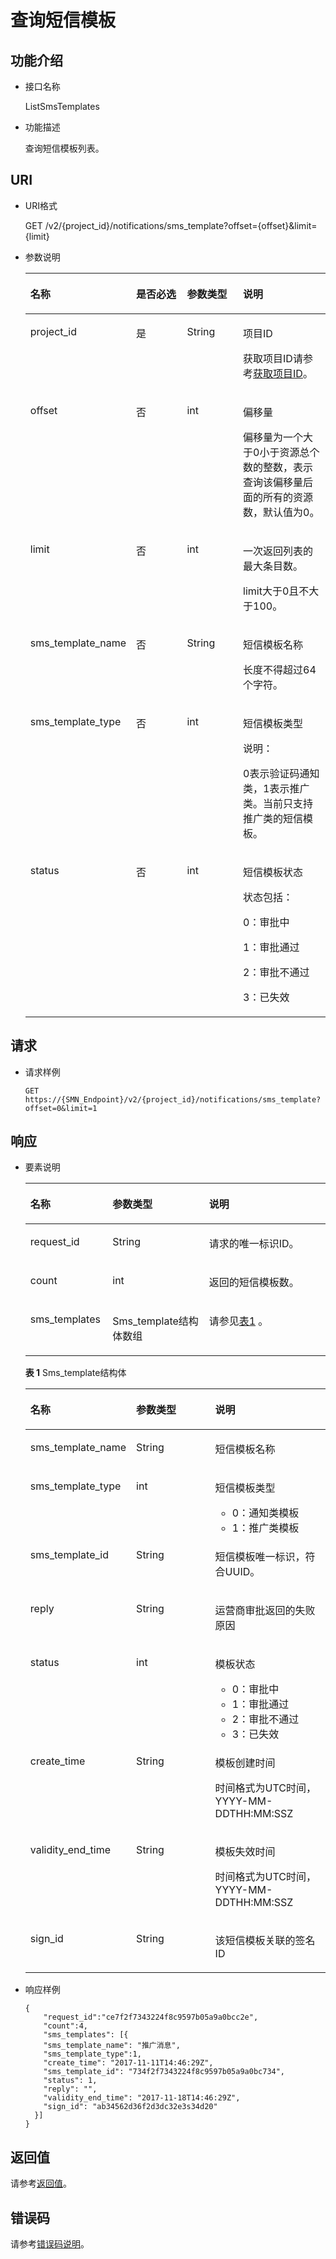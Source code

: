 # 查询短信模板<a name="ZH-CN_TOPIC_0093941446"></a>

## 功能介绍<a name="section1436014147464"></a>

-   接口名称

    ListSmsTemplates

-   功能描述

    查询短信模板列表。


## URI<a name="section4376414124619"></a>

-   URI格式

    GET /v2/\{project\_id\}/notifications/sms\_template?offset=\{offset\}&limit=\{limit\}

-   参数说明

    <a name="table13376714184620"></a>
    <table><thead align="left"><tr id="row1059519148468"><th class="cellrowborder" valign="top" width="22.37%" id="mcps1.1.5.1.1"><p id="p5595101434616"><a name="p5595101434616"></a><a name="p5595101434616"></a>名称</p>
    </th>
    <th class="cellrowborder" valign="top" width="21.05%" id="mcps1.1.5.1.2"><p id="p75951414144619"><a name="p75951414144619"></a><a name="p75951414144619"></a>是否必选</p>
    </th>
    <th class="cellrowborder" valign="top" width="21.05%" id="mcps1.1.5.1.3"><p id="p4595514154612"><a name="p4595514154612"></a><a name="p4595514154612"></a>参数类型</p>
    </th>
    <th class="cellrowborder" valign="top" width="35.53%" id="mcps1.1.5.1.4"><p id="p359561415464"><a name="p359561415464"></a><a name="p359561415464"></a>说明</p>
    </th>
    </tr>
    </thead>
    <tbody><tr id="row185951014184616"><td class="cellrowborder" valign="top" width="22.37%" headers="mcps1.1.5.1.1 "><p id="p7595171434617"><a name="p7595171434617"></a><a name="p7595171434617"></a>project_id</p>
    </td>
    <td class="cellrowborder" valign="top" width="21.05%" headers="mcps1.1.5.1.2 "><p id="p1959591418468"><a name="p1959591418468"></a><a name="p1959591418468"></a>是</p>
    </td>
    <td class="cellrowborder" valign="top" width="21.05%" headers="mcps1.1.5.1.3 "><p id="p459581424618"><a name="p459581424618"></a><a name="p459581424618"></a>String</p>
    </td>
    <td class="cellrowborder" valign="top" width="35.53%" headers="mcps1.1.5.1.4 "><p id="p35951714134617"><a name="p35951714134617"></a><a name="p35951714134617"></a>项目ID</p>
    <p id="p4595171494613"><a name="p4595171494613"></a><a name="p4595171494613"></a>获取项目ID请参考<a href="获取项目ID.md">获取项目ID</a>。</p>
    </td>
    </tr>
    <tr id="row5595121484620"><td class="cellrowborder" valign="top" width="22.37%" headers="mcps1.1.5.1.1 "><p id="p65955141466"><a name="p65955141466"></a><a name="p65955141466"></a>offset</p>
    </td>
    <td class="cellrowborder" valign="top" width="21.05%" headers="mcps1.1.5.1.2 "><p id="p4595161415467"><a name="p4595161415467"></a><a name="p4595161415467"></a>否</p>
    </td>
    <td class="cellrowborder" valign="top" width="21.05%" headers="mcps1.1.5.1.3 "><p id="p65951714134619"><a name="p65951714134619"></a><a name="p65951714134619"></a>int</p>
    </td>
    <td class="cellrowborder" valign="top" width="35.53%" headers="mcps1.1.5.1.4 "><p id="p146581828102110"><a name="p146581828102110"></a><a name="p146581828102110"></a>偏移量</p>
    <p id="p21821344207"><a name="p21821344207"></a><a name="p21821344207"></a>偏移量为一个大于0小于资源总个数的整数，表示查询该偏移量后面的所有的资源数，默认值为0。</p>
    </td>
    </tr>
    <tr id="row65955140461"><td class="cellrowborder" valign="top" width="22.37%" headers="mcps1.1.5.1.1 "><p id="p35951514164610"><a name="p35951514164610"></a><a name="p35951514164610"></a>limit</p>
    </td>
    <td class="cellrowborder" valign="top" width="21.05%" headers="mcps1.1.5.1.2 "><p id="p1059591414468"><a name="p1059591414468"></a><a name="p1059591414468"></a>否</p>
    </td>
    <td class="cellrowborder" valign="top" width="21.05%" headers="mcps1.1.5.1.3 "><p id="p1559551484618"><a name="p1559551484618"></a><a name="p1559551484618"></a>int</p>
    </td>
    <td class="cellrowborder" valign="top" width="35.53%" headers="mcps1.1.5.1.4 "><p id="p95957147467"><a name="p95957147467"></a><a name="p95957147467"></a>一次返回列表的最大条目数。</p>
    <p id="p172271856155119"><a name="p172271856155119"></a><a name="p172271856155119"></a>limit大于0且不大于100。</p>
    </td>
    </tr>
    <tr id="row859571484613"><td class="cellrowborder" valign="top" width="22.37%" headers="mcps1.1.5.1.1 "><p id="p165959144466"><a name="p165959144466"></a><a name="p165959144466"></a>sms_template_name</p>
    </td>
    <td class="cellrowborder" valign="top" width="21.05%" headers="mcps1.1.5.1.2 "><p id="p559541484610"><a name="p559541484610"></a><a name="p559541484610"></a>否</p>
    </td>
    <td class="cellrowborder" valign="top" width="21.05%" headers="mcps1.1.5.1.3 "><p id="p13595141411462"><a name="p13595141411462"></a><a name="p13595141411462"></a>String</p>
    </td>
    <td class="cellrowborder" valign="top" width="35.53%" headers="mcps1.1.5.1.4 "><p id="p659531454612"><a name="p659531454612"></a><a name="p659531454612"></a>短信模板名称</p>
    <p id="p112276011522"><a name="p112276011522"></a><a name="p112276011522"></a>长度不得超过64个字符。</p>
    </td>
    </tr>
    <tr id="row105951914114615"><td class="cellrowborder" valign="top" width="22.37%" headers="mcps1.1.5.1.1 "><p id="p15595914154610"><a name="p15595914154610"></a><a name="p15595914154610"></a>sms_template_type</p>
    </td>
    <td class="cellrowborder" valign="top" width="21.05%" headers="mcps1.1.5.1.2 "><p id="p125954149463"><a name="p125954149463"></a><a name="p125954149463"></a>否</p>
    </td>
    <td class="cellrowborder" valign="top" width="21.05%" headers="mcps1.1.5.1.3 "><p id="p05954140462"><a name="p05954140462"></a><a name="p05954140462"></a>int</p>
    </td>
    <td class="cellrowborder" valign="top" width="35.53%" headers="mcps1.1.5.1.4 "><p id="p18595714174617"><a name="p18595714174617"></a><a name="p18595714174617"></a>短信模板类型</p>
    <p id="p135951814104613"><a name="p135951814104613"></a><a name="p135951814104613"></a></p>
    <div class="note" id="note1120152095216"><a name="note1120152095216"></a><a name="note1120152095216"></a><span class="notetitle"> 说明： </span><div class="notebody"><p id="p459561414612"><a name="p459561414612"></a><a name="p459561414612"></a>0表示验证码通知类，1表示推广类。当前只支持推广类的短信模板。</p>
    </div></div>
    </td>
    </tr>
    <tr id="row4595814194619"><td class="cellrowborder" valign="top" width="22.37%" headers="mcps1.1.5.1.1 "><p id="p13595131424613"><a name="p13595131424613"></a><a name="p13595131424613"></a>status</p>
    </td>
    <td class="cellrowborder" valign="top" width="21.05%" headers="mcps1.1.5.1.2 "><p id="p759581411464"><a name="p759581411464"></a><a name="p759581411464"></a>否</p>
    </td>
    <td class="cellrowborder" valign="top" width="21.05%" headers="mcps1.1.5.1.3 "><p id="p159531414469"><a name="p159531414469"></a><a name="p159531414469"></a>int</p>
    </td>
    <td class="cellrowborder" valign="top" width="35.53%" headers="mcps1.1.5.1.4 "><p id="p13595314164610"><a name="p13595314164610"></a><a name="p13595314164610"></a>短信模板状态</p>
    <p id="p85951914194616"><a name="p85951914194616"></a><a name="p85951914194616"></a>状态包括：</p>
    <p id="p1759501454616"><a name="p1759501454616"></a><a name="p1759501454616"></a>0：审批中</p>
    <p id="p7595014164619"><a name="p7595014164619"></a><a name="p7595014164619"></a>1：审批通过</p>
    <p id="p3595214124613"><a name="p3595214124613"></a><a name="p3595214124613"></a>2：审批不通过</p>
    <p id="p1663824714529"><a name="p1663824714529"></a><a name="p1663824714529"></a>3：已失效</p>
    </td>
    </tr>
    </tbody>
    </table>


## 请求<a name="section13423181418465"></a>

-   请求样例

    ```
    GET https://{SMN_Endpoint}/v2/{project_id}/notifications/sms_template?offset=0&limit=1
    ```


## 响应<a name="section1642371411466"></a>

-   要素说明

    <a name="table1242311484619"></a>
    <table><thead align="left"><tr id="row1759581411462"><th class="cellrowborder" valign="top" width="27.382738273827385%" id="mcps1.1.4.1.1"><p id="p1759581434614"><a name="p1759581434614"></a><a name="p1759581434614"></a>名称</p>
    </th>
    <th class="cellrowborder" valign="top" width="32.14321432143215%" id="mcps1.1.4.1.2"><p id="p1259518144467"><a name="p1259518144467"></a><a name="p1259518144467"></a>参数类型</p>
    </th>
    <th class="cellrowborder" valign="top" width="40.474047404740475%" id="mcps1.1.4.1.3"><p id="p15959149466"><a name="p15959149466"></a><a name="p15959149466"></a>说明</p>
    </th>
    </tr>
    </thead>
    <tbody><tr id="row76103143461"><td class="cellrowborder" valign="top" width="27.382738273827385%" headers="mcps1.1.4.1.1 "><p id="p661051484618"><a name="p661051484618"></a><a name="p661051484618"></a>request_id</p>
    </td>
    <td class="cellrowborder" valign="top" width="32.14321432143215%" headers="mcps1.1.4.1.2 "><p id="p18610101416469"><a name="p18610101416469"></a><a name="p18610101416469"></a>String</p>
    </td>
    <td class="cellrowborder" valign="top" width="40.474047404740475%" headers="mcps1.1.4.1.3 "><p id="p166101814174613"><a name="p166101814174613"></a><a name="p166101814174613"></a>请求的唯一标识ID。</p>
    </td>
    </tr>
    <tr id="row106101914174615"><td class="cellrowborder" valign="top" width="27.382738273827385%" headers="mcps1.1.4.1.1 "><p id="p12610214154617"><a name="p12610214154617"></a><a name="p12610214154617"></a>count</p>
    </td>
    <td class="cellrowborder" valign="top" width="32.14321432143215%" headers="mcps1.1.4.1.2 "><p id="p861081410463"><a name="p861081410463"></a><a name="p861081410463"></a>int</p>
    </td>
    <td class="cellrowborder" valign="top" width="40.474047404740475%" headers="mcps1.1.4.1.3 "><p id="p561041411468"><a name="p561041411468"></a><a name="p561041411468"></a>返回的短信模板数。</p>
    </td>
    </tr>
    <tr id="row1610171413466"><td class="cellrowborder" valign="top" width="27.382738273827385%" headers="mcps1.1.4.1.1 "><p id="p76107142466"><a name="p76107142466"></a><a name="p76107142466"></a>sms_templates</p>
    </td>
    <td class="cellrowborder" valign="top" width="32.14321432143215%" headers="mcps1.1.4.1.2 "><p id="p176101114184617"><a name="p176101114184617"></a><a name="p176101114184617"></a>Sms_template结构体数组</p>
    </td>
    <td class="cellrowborder" valign="top" width="40.474047404740475%" headers="mcps1.1.4.1.3 "><p id="p96101714144613"><a name="p96101714144613"></a><a name="p96101714144613"></a>请参见<a href="#table5134820185815">表1</a> 。</p>
    </td>
    </tr>
    </tbody>
    </table>

    **表 1**  Sms\_template结构体

    <a name="table5134820185815"></a>
    <table><thead align="left"><tr id="row724342018581"><th class="cellrowborder" valign="top" width="29.69%" id="mcps1.2.4.1.1"><p id="p9243120135815"><a name="p9243120135815"></a><a name="p9243120135815"></a>名称</p>
    </th>
    <th class="cellrowborder" valign="top" width="29.69%" id="mcps1.2.4.1.2"><p id="p8243320135814"><a name="p8243320135814"></a><a name="p8243320135814"></a>参数类型</p>
    </th>
    <th class="cellrowborder" valign="top" width="40.62%" id="mcps1.2.4.1.3"><p id="p3243820105819"><a name="p3243820105819"></a><a name="p3243820105819"></a>说明</p>
    </th>
    </tr>
    </thead>
    <tbody><tr id="row6243172019587"><td class="cellrowborder" valign="top" width="29.69%" headers="mcps1.2.4.1.1 "><p id="p424322018589"><a name="p424322018589"></a><a name="p424322018589"></a>sms_template_name</p>
    </td>
    <td class="cellrowborder" valign="top" width="29.69%" headers="mcps1.2.4.1.2 "><p id="p102431202589"><a name="p102431202589"></a><a name="p102431202589"></a>String</p>
    </td>
    <td class="cellrowborder" valign="top" width="40.62%" headers="mcps1.2.4.1.3 "><p id="p62432204581"><a name="p62432204581"></a><a name="p62432204581"></a>短信模板名称</p>
    </td>
    </tr>
    <tr id="row142431720165819"><td class="cellrowborder" valign="top" width="29.69%" headers="mcps1.2.4.1.1 "><p id="p122430205585"><a name="p122430205585"></a><a name="p122430205585"></a>sms_template_type</p>
    </td>
    <td class="cellrowborder" valign="top" width="29.69%" headers="mcps1.2.4.1.2 "><p id="p4243142085814"><a name="p4243142085814"></a><a name="p4243142085814"></a>int</p>
    </td>
    <td class="cellrowborder" valign="top" width="40.62%" headers="mcps1.2.4.1.3 "><p id="p19243132035810"><a name="p19243132035810"></a><a name="p19243132035810"></a>短信模板类型</p>
    <a name="ul3436111110508"></a><a name="ul3436111110508"></a><ul id="ul3436111110508"><li>0：通知类模板</li><li>1：推广类模板</li></ul>
    </td>
    </tr>
    <tr id="row7243172035811"><td class="cellrowborder" valign="top" width="29.69%" headers="mcps1.2.4.1.1 "><p id="p0243120155817"><a name="p0243120155817"></a><a name="p0243120155817"></a>sms_template_id</p>
    </td>
    <td class="cellrowborder" valign="top" width="29.69%" headers="mcps1.2.4.1.2 "><p id="p16243142016584"><a name="p16243142016584"></a><a name="p16243142016584"></a>String</p>
    </td>
    <td class="cellrowborder" valign="top" width="40.62%" headers="mcps1.2.4.1.3 "><p id="p7243620145817"><a name="p7243620145817"></a><a name="p7243620145817"></a>短信模板唯一标识，符合UUID。</p>
    </td>
    </tr>
    <tr id="row1724342055818"><td class="cellrowborder" valign="top" width="29.69%" headers="mcps1.2.4.1.1 "><p id="p5243720205817"><a name="p5243720205817"></a><a name="p5243720205817"></a>reply</p>
    </td>
    <td class="cellrowborder" valign="top" width="29.69%" headers="mcps1.2.4.1.2 "><p id="p1243120195814"><a name="p1243120195814"></a><a name="p1243120195814"></a>String</p>
    </td>
    <td class="cellrowborder" valign="top" width="40.62%" headers="mcps1.2.4.1.3 "><p id="p024322013582"><a name="p024322013582"></a><a name="p024322013582"></a>运营商审批返回的失败原因</p>
    </td>
    </tr>
    <tr id="row0243152035816"><td class="cellrowborder" valign="top" width="29.69%" headers="mcps1.2.4.1.1 "><p id="p142430203586"><a name="p142430203586"></a><a name="p142430203586"></a>status</p>
    </td>
    <td class="cellrowborder" valign="top" width="29.69%" headers="mcps1.2.4.1.2 "><p id="p1243220155810"><a name="p1243220155810"></a><a name="p1243220155810"></a>int</p>
    </td>
    <td class="cellrowborder" valign="top" width="40.62%" headers="mcps1.2.4.1.3 "><p id="p424352045814"><a name="p424352045814"></a><a name="p424352045814"></a>模板状态</p>
    <a name="ul14560415155013"></a><a name="ul14560415155013"></a><ul id="ul14560415155013"><li>0：审批中</li><li>1：审批通过</li><li>2：审批不通过</li><li>3：已失效</li></ul>
    </td>
    </tr>
    <tr id="row32432020105819"><td class="cellrowborder" valign="top" width="29.69%" headers="mcps1.2.4.1.1 "><p id="p3243520175814"><a name="p3243520175814"></a><a name="p3243520175814"></a>create_time</p>
    </td>
    <td class="cellrowborder" valign="top" width="29.69%" headers="mcps1.2.4.1.2 "><p id="p624315204585"><a name="p624315204585"></a><a name="p624315204585"></a>String</p>
    </td>
    <td class="cellrowborder" valign="top" width="40.62%" headers="mcps1.2.4.1.3 "><p id="p18243172065815"><a name="p18243172065815"></a><a name="p18243172065815"></a>模板创建时间</p>
    <p id="p157851531135012"><a name="p157851531135012"></a><a name="p157851531135012"></a>时间格式为UTC时间，YYYY-MM-DDTHH:MM:SSZ</p>
    </td>
    </tr>
    <tr id="row4243152019580"><td class="cellrowborder" valign="top" width="29.69%" headers="mcps1.2.4.1.1 "><p id="p724382020580"><a name="p724382020580"></a><a name="p724382020580"></a>validity_end_time</p>
    </td>
    <td class="cellrowborder" valign="top" width="29.69%" headers="mcps1.2.4.1.2 "><p id="p14243112017587"><a name="p14243112017587"></a><a name="p14243112017587"></a>String</p>
    </td>
    <td class="cellrowborder" valign="top" width="40.62%" headers="mcps1.2.4.1.3 "><p id="p12243720155812"><a name="p12243720155812"></a><a name="p12243720155812"></a>模板失效时间</p>
    <p id="p1365114338509"><a name="p1365114338509"></a><a name="p1365114338509"></a>时间格式为UTC时间，YYYY-MM-DDTHH:MM:SSZ</p>
    </td>
    </tr>
    <tr id="row1997134217424"><td class="cellrowborder" valign="top" width="29.69%" headers="mcps1.2.4.1.1 "><p id="p12269848134213"><a name="p12269848134213"></a><a name="p12269848134213"></a>sign_id</p>
    </td>
    <td class="cellrowborder" valign="top" width="29.69%" headers="mcps1.2.4.1.2 "><p id="p1126954814427"><a name="p1126954814427"></a><a name="p1126954814427"></a>String</p>
    </td>
    <td class="cellrowborder" valign="top" width="40.62%" headers="mcps1.2.4.1.3 "><p id="p926964812423"><a name="p926964812423"></a><a name="p926964812423"></a>该短信模板关联的签名ID</p>
    </td>
    </tr>
    </tbody>
    </table>


-   响应样例

    ```
    {
        "request_id":"ce7f2f7343224f8c9597b05a9a0bcc2e",
        "count":4,
        "sms_templates": [{
        "sms_template_name": "推广消息",
        "sms_template_type":1,
        "create_time": "2017-11-11T14:46:29Z",
        "sms_template_id": "734f2f7343224f8c9597b05a9a0bc734",
        "status": 1,
        "reply": "",
        "validity_end_time": "2017-11-18T14:46:29Z",
        "sign_id": "ab34562d36f2d3dc32e3s34d20" 
      }]
    }
    ```


## 返回值<a name="section44387149468"></a>

请参考[返回值](返回值.md)。

## 错误码<a name="section73211020122511"></a>

请参考[错误码说明](错误码说明.md)。

